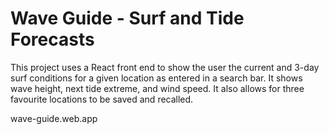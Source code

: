# Wave Guide - Surf and Tide Forecasts

This project uses a React front end to show the user the current and 3-day surf conditions for a given location as entered in a search bar. It shows wave height, next tide extreme, and wind speed. It also allows for three favourite locations to be saved and recalled.

wave-guide.web.app

